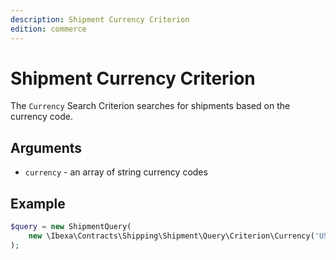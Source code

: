 ```yaml
---
description: Shipment Currency Criterion
edition: commerce
---
```


# Shipment Currency Criterion

The `Currency` Search Criterion searches for shipments based on the currency code.

## Arguments

- `currency` - an array of string currency codes

## Example

``` php
$query = new ShipmentQuery( 
    new \Ibexa\Contracts\Shipping\Shipment\Query\Criterion\Currency('USD', 'CZK')
);
```
